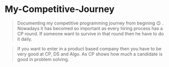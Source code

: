 # My-Competitive-Journey
>Documenting my competitive programming journey from begining :wink: . Nowadays it has becomed so important as every hiring process has a CP round. If someone want to survive in that round then he have to do it daily.

>If you want to enter in a product based company then you have to be very good at CP, DS and Algo. As CP shows how much a candidate is good in problem solving.